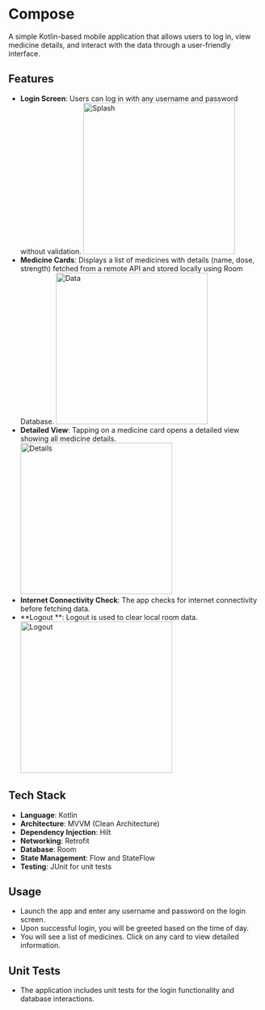 # Compose

A simple Kotlin-based mobile application that allows users to log in, view medicine details, and interact with the data through a user-friendly interface.

## Features
- **Login Screen**: Users can log in with any username and password without validation.
  <img src= "https://github.com/user-attachments/assets/9f16e5a4-348f-483e-9665-a503f990ceb7" alt="Splash" width="300">
- **Medicine Cards**: Displays a list of medicines with details (name, dose, strength) fetched from a remote API and stored locally using Room Database.
  <img src= "https://github.com/user-attachments/assets/46907762-8b75-4d52-b9d6-775f79c655ad" alt="Data" width="300">
- **Detailed View**: Tapping on a medicine card opens a detailed view showing all medicine details.
  <img src= "https://github.com/user-attachments/assets/085fd2c7-07fb-4295-b413-933de14d8f36" alt="Details" width="300">
- **Internet Connectivity Check**: The app checks for internet connectivity before fetching data.
- **Logout **: Logout is used to clear local room data.
  <img src= "https://github.com/user-attachments/assets/f322f17e-af12-4f42-bc6b-1e49809bf763" alt="Logout" width="300">

## Tech Stack
- **Language**: Kotlin
- **Architecture**: MVVM (Clean Architecture)
- **Dependency Injection**: Hilt
- **Networking**: Retrofit
- **Database**: Room
- **State Management**: Flow and StateFlow
- **Testing**: JUnit for unit tests

## Usage
- Launch the app and enter any username and password on the login screen.
- Upon successful login, you will be greeted based on the time of day.
- You will see a list of medicines. Click on any card to view detailed information.

## Unit Tests
- The application includes unit tests for the login functionality and database interactions.


